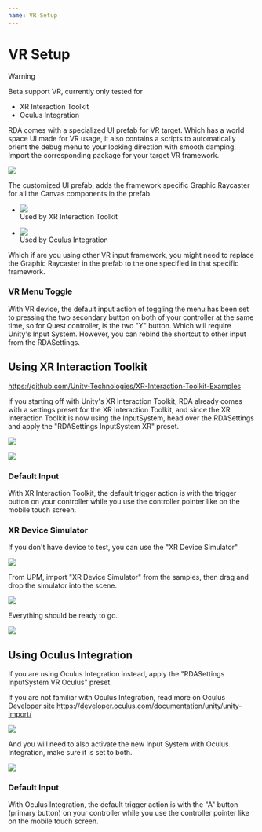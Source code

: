 ```yaml
---
name: VR Setup
---
```


# VR Setup

> [!WARNING]
> Beta support VR, currently only tested for
> - XR Interaction Toolkit
> - Oculus Integration

RDA comes with a specialized UI prefab for VR target. Which has a world space UI made for VR usage, it also contains a scripts to automatically orient the debug menu to your looking direction with smooth damping. Import the corresponding package for your target VR framework. 

<!-- > [!NOTE]
> *For Oculus Integration, also import the XR Interaction Toolkit Support package -->

![](../../images/2020-12-15-16-33-11.png)

The customized UI prefab, adds the framework specific Graphic Raycaster for all the Canvas components in the prefab.

- ![](../../images/2020-12-06-15-39-31.png)<br/>Used by XR Interaction Toolkit

- ![](../../images/2020-12-06-15-45-00.png)<br/>Used by Oculus Integration

Which if are you using other VR input framework, you might need to replace the Graphic Raycaster in the prefab to the one specified in that specific framework.

### VR Menu Toggle

With VR device, the default input action of toggling the menu has been set to pressing the two secondary button on both of your controller at the same time, so for Quest controller, is the two "Y" button. Which will require Unity's Input System. However, you can rebind the shortcut to other input from the RDASettings.

## Using XR Interaction Toolkit

https://github.com/Unity-Technologies/XR-Interaction-Toolkit-Examples

If you starting off with Unity's XR Interaction Toolkit, RDA already comes with a settings preset for the XR Interaction Toolkit, and since the XR Interaction Toolkit is now using the InputSystem, head over the RDASettings and apply the "RDASettings InputSystem XR" preset.

![](../../images/2020-12-06-15-18-47.png)

![](../../images/2020-12-06-15-21-20.png)

### Default Input

With XR Interaction Toolkit, the default trigger action is with the trigger button on your controller while you use the controller pointer like on the mobile touch screen.

### XR Device Simulator

If you don't have device to test, you can use the "XR Device Simulator"

![](../../images/2020-12-06-15-26-58.png)

From UPM, import "XR Device Simulator" from the samples, then drag and drop the simulator into the scene. 

![](../../images/2020-12-06-15-27-40.png)

Everything should be ready to go.

![](../../images/2020-12-06-15-28-56.png)

## Using Oculus Integration

If you are using Oculus Integration instead, apply the "RDASettings InputSystem VR Oculus" preset.

If you are not familiar with Oculus Integration, read more on Oculus Developer site https://developer.oculus.com/documentation/unity/unity-import/

![](../../images/2020-12-06-15-42-20.png)

And you will need to also activate the new Input System with Oculus Integration, make sure it is set to both.

![](../../images/2020-12-06-15-43-29.png)

### Default Input

With Oculus Integration, the default trigger action is with the "A" button (primary button) on your controller while you use the controller pointer like on the mobile touch screen.
